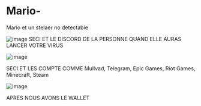# Mario-
Mario et un stelaer no detectable

![image](https://github.com/Love-you-the-cat/Mario-/assets/148199128/28ffdbfb-0d72-4314-bac0-3bcb5617b0bd)
SECI ET LE DISCORD DE LA PERSONNE QUAND ELLE AURAS LANCER VOTRE VIRUS


![image](https://github.com/Love-you-the-cat/Mario-/assets/148199128/709fb660-8550-4425-9eff-5b10b054bb20)

SECI ET LES COMPTE COMME  Mullvad, Telegram,  Epic Games, Riot Games, Minecraft, Steam

![image](https://github.com/Love-you-the-cat/Mario-/assets/148199128/b3ef921e-0c27-4837-bd91-eab28e8a118d)

APRES NOUS AVONS LE WALLET 
